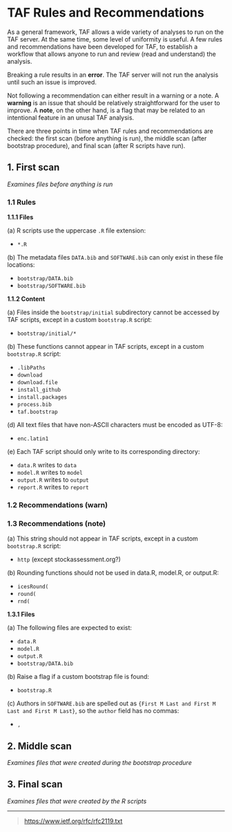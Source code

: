 # TAF Rules and Recommendations

As a general framework, TAF allows a wide variety of analyses to run on the TAF
server. At the same time, some level of uniformity is useful. A few rules and
recommendations have been developed for TAF, to establish a workflow that allows
anyone to run and review (read and understand) the analysis.

Breaking a rule results in an **error**. The TAF server will not run the
analysis until such an issue is improved.

Not following a recommendation can either result in a warning or a note. A
**warning** is an issue that should be relatively straightforward for the user
to improve. A **note**, on the other hand, is a flag that may be related to an
intentional feature in an unusal TAF analysis.

There are three points in time when TAF rules and recommendations are checked:
the first scan (before anything is run), the middle scan (after bootstrap
procedure), and final scan (after R scripts have run).

## 1. First scan

*Examines files before anything is run*

### 1.1 Rules

**1.1.1 Files**

(a) R scripts use the uppercase `.R` file extension:

- `*.R`

(b) The metadata files `DATA.bib` and `SOFTWARE.bib` can only exist in these
    file locations:

- `bootstrap/DATA.bib`
- `bootstrap/SOFTWARE.bib`

**1.1.2 Content**

(a) Files inside the `bootstrap/initial` subdirectory cannot be accessed by TAF
    scripts, except in a custom `bootstrap.R` script:

- `bootstrap/initial/*`

(b) These functions cannot appear in TAF scripts, except in a custom
    `bootstrap.R` script:

- `.libPaths`
- `download`
- `download.file`
- `install_github`
- `install.packages`
- `process.bib`
- `taf.bootstrap`

(d) All text files that have non-ASCII characters must be encoded as UTF-8:

- `enc.latin1`

(e) Each TAF script should only write to its corresponding directory:

- `data.R` writes to `data`
- `model.R` writes to `model`
- `output.R` writes to `output`
- `report.R` writes to `report`

### 1.2 Recommendations (warn)

### 1.3 Recommendations (note)

(a) This string should not appear in TAF scripts, except in a custom
    `bootstrap.R` script:

- `http` (except stockassessment.org?)

(b) Rounding functions should not be used in data.R, model.R, or output.R:

- `icesRound(`
- `round(`
- `rnd(`

**1.3.1 Files**

(a) The following files are expected to exist:

- `data.R`
- `model.R`
- `output.R`
- `bootstrap/DATA.bib`

(b) Raise a flag if a custom bootstrap file is found:

- `bootstrap.R`

(c) Authors in `SOFTWARE.bib` are spelled out as
   `{First M Last and First M Last and First M Last}`, so the `author` field has
   no commas:

- `,`

## 2. Middle scan

*Examines files that were created during the bootstrap procedure*

## 3. Final scan

*Examines files that were created by the R scripts*

<hr>

> https://www.ietf.org/rfc/rfc2119.txt
